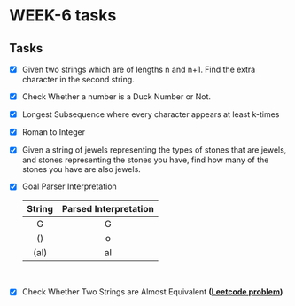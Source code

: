# WEEK-6 tasks

## Tasks

- [x] Given two strings which are of lengths n and n+1. Find the extra character in the second string.

- [x] Check Whether a number is a Duck Number or Not.

- [x] Longest Subsequence where every character appears at least k-times 

- [x] Roman to Integer

- [x] Given a string of jewels representing the types of stones that are jewels, and stones representing the stones you have, find how many of the stones you have are also jewels.

- [x] Goal Parser Interpretation

    String | Parsed Interpretation
    :---:  | :---:
    G | G
    () | o
    (al) | al
    
<br/>

- [x] Check Whether Two Strings are Almost Equivalent **([Leetcode problem](https://leetcode.com/problems/check-whether-two-strings-are-almost-equivalent/))**